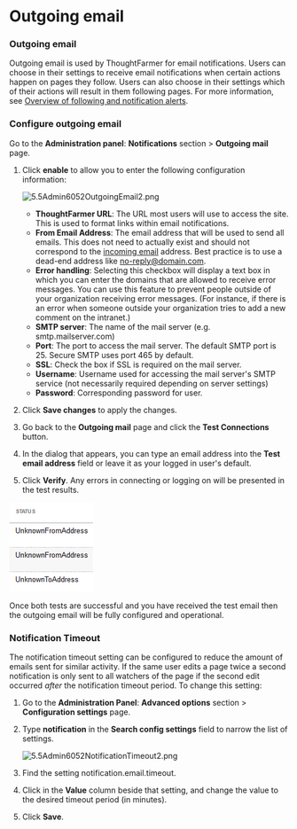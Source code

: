 # Outgoing email

### Outgoing email

Outgoing email is used by ThoughtFarmer for email notifications. Users can choose in their settings to receive email notifications when certain actions happen on pages they follow. Users can also choose in their settings which of their actions will result in them following pages. For more information, see [Overview of following and notification alerts](../../using-thoughtfarmer/basic-features/following-and-alerts/).

### Configure outgoing email <a id="section1"></a>

Go to the **Administration panel**: **Notifications** section &gt; **Outgoing mail** page.

1. Click **enable** to allow you to enter the following configuration information:

   ![5.5Admin6052OutgoingEmail2.png](https://community.thoughtfarmer.com/imagethumb/837862530000/16693/1000x1000/False/5.5Admin6052OutgoingEmail2.png)

   * **ThoughtFarmer URL**: The URL most users will use to access the site. This is used to format links within email notifications.
   * **From Email Address**: The email address that will be used to send all emails. This does not need to actually exist and should not correspond to the [incoming email](https://community.thoughtfarmer.com/content/105886) address. Best practice is to use a dead-end address like [no-reply@domain.com](mailto:no-reply@domain.com).
   * **Error handling**: Selecting this checkbox will display a text box in which you can enter the domains that are allowed to receive error messages. You can use this feature to prevent people outside of your organization receiving error messages. \(For instance, if there is an error when someone outside your organization tries to add a new comment on the intranet.\)
   * **SMTP server**: The name of the mail server \(e.g. smtp.mailserver.com\)
   * **Port**: The port to access the mail server. The default SMTP port is 25. Secure SMTP uses port 465 by default.
   * **SSL**: Check the box if SSL is required on the mail server.
   * **Username**: Username used for accessing the mail server's SMTP service \(not necessarily required depending on server settings\)
   * **Password**: Corresponding password for user.

2. Click **Save changes** to apply the changes.
3. Go back to the **Outgoing mail** page and click the **Test Connections** button.
4. In the dialog that appears, you can type an email address into the **Test email address** field or leave it as your logged in user's default.
5. Click **Verify**. Any errors in connecting or logging on will be presented in the test results.

![](../../.gitbook/assets/1%20%2888%29.png)

Once both tests are successful and you have received the test email then the outgoing email will be fully configured and operational.

### Notification Timeout <a id="section2"></a>

The notification timeout setting can be configured to reduce the amount of emails sent for similar activity. If the same user edits a page twice a second notification is only sent to all watchers of the page if the second edit occurred _after_ the notification timeout period. To change this setting:

1. Go to the **Administration Panel**: **Advanced options** section &gt; **Configuration settings** page.
2. Type **notification** in the **Search config settings** field to narrow the list of settings.

   ![5.5Admin6052NotificationTimeout2.png](https://community.thoughtfarmer.com/imagethumb/834010130000/16690/1000x1000/False/5.5Admin6052NotificationTimeout2.png)

3. Find the setting notification.email.timeout.
4. Click in the **Value** column beside that setting, and change the value to the desired timeout period \(in minutes\).
5. Click **Save**.

